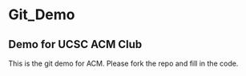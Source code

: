 # Git_Demo

## Demo for UCSC ACM Club

This is the git demo for ACM. Please fork the repo and fill in the code.
